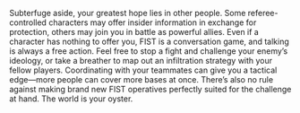 Subterfuge aside, your greatest hope lies in other people. Some referee- controlled characters may offer insider information in exchange for protection, others may join you in battle as powerful allies. Even if a character has nothing to offer you, FIST is a conversation game, and talking is always a free action. Feel free to stop a fight and challenge your enemy’s ideology, or take a breather to map out an infiltration strategy with your fellow players. Coordinating with your teammates can give you a tactical edge—more people can cover more bases at once. There’s also no rule against making brand new FIST operatives perfectly suited for the challenge at hand. The world is your oyster.